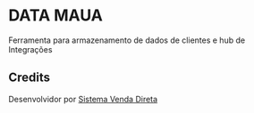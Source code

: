 # DATA MAUA

Ferramenta para armazenamento de dados de clientes e hub de Integrações

## Credits

Desenvolvidor por [Sistema Venda Direta](https://sistemavendadireta.com.br)

